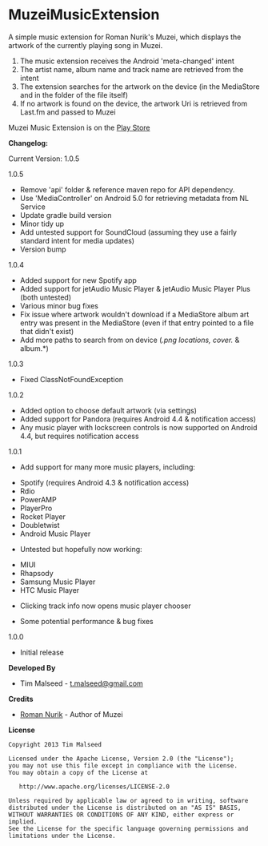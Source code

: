 MuzeiMusicExtension
===================

A simple music extension for Roman Nurik's Muzei, which displays the artwork of the currently playing song in Muzei.

1. The music extension receives the Android 'meta-changed' intent
2. The artist name, album name and track name are retrieved from the intent
3. The extension searches for the artwork on the device (in the MediaStore and in the folder of the file itself)
4. If no artwork is found on the device, the artwork Uri is retrieved from Last.fm and passed to Muzei

Muzei Music Extension is on the [Play Store](https://play.google.com/store/apps/details?id=com.simplecity.muzei.music)

**Changelog:**

Current Version: 1.0.5

1.0.5
- Remove 'api' folder & reference maven repo for API dependency.
- Use 'MediaController' on Android 5.0 for retrieving metadata from NL Service
- Update gradle build version
- Minor tidy up
- Add untested support for SoundCloud (assuming they use a fairly standard intent for media updates)
- Version bump

1.0.4
- Added support for new Spotify app
- Added support for jetAudio Music Player & jetAudio Music Player Plus (both untested)
- Various minor bug fixes
- Fix issue where artwork wouldn't download if a MediaStore album art entry was present in the MediaStore (even if that entry pointed to a file that didn't exist)
- Add more paths to search from on device (*.png locations, cover.* & album.*)

1.0.3
- Fixed ClassNotFoundException

1.0.2
- Added option to choose default artwork (via settings)
- Added support for Pandora (requires Android 4.4 & notification access)
- Any music player with lockscreen controls is now supported on Android 4.4, but requires notification access

1.0.1
 * Add support for many more music players, including:
- Spotify (requires Android 4.3 & notification access)
- Rdio
- PowerAMP
- PlayerPro
- Rocket Player
- Doubletwist
- Android Music Player

 * Untested but hopefully now working:
- MIUI
- Rhapsody
- Samsung Music Player
- HTC Music Player

 * Clicking track info now opens music player chooser

 * Some potential performance & bug fixes

1.0.0

 * Initial release

**Developed By**

 * Tim Malseed - <t.malseed@gmail.com>


**Credits**

 * [Roman Nurik](https://plus.google.com/+RomanNurik/) - Author of Muzei


**License**

    Copyright 2013 Tim Malseed

    Licensed under the Apache License, Version 2.0 (the "License");
    you may not use this file except in compliance with the License.
    You may obtain a copy of the License at

       http://www.apache.org/licenses/LICENSE-2.0

    Unless required by applicable law or agreed to in writing, software
    distributed under the License is distributed on an "AS IS" BASIS,
    WITHOUT WARRANTIES OR CONDITIONS OF ANY KIND, either express or implied.
    See the License for the specific language governing permissions and
    limitations under the License.
